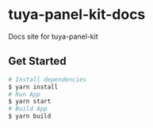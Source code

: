 # tuya-panel-kit-docs

Docs site for tuya-panel-kit

<!-- Test CI -->

## Get Started

```sh
# Install dependencies
$ yarn install
# Run App
$ yarn start
# Build App
$ yarn build
```
